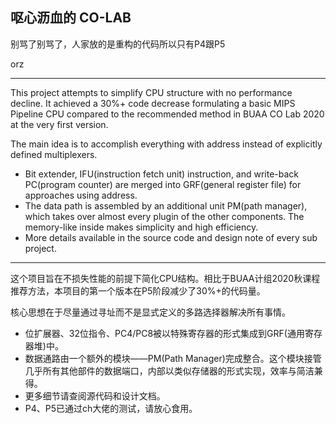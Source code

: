 ## 呕心沥血的 CO-LAB

别骂了别骂了，人家放的是重构的代码所以只有P4跟P5

orz

---

This project attempts to simplify CPU structure with no performance decline. It achieved a 30%+ code decrease formulating a basic MIPS Pipeline CPU compared to the recommended method in BUAA CO Lab 2020 at the very first version.

The main idea is to accomplish everything with address instead of explicitly defined multiplexers. 

- Bit extender, IFU(instruction fetch unit) instruction, and write-back PC(program counter) are merged into GRF(general register file) for approaches using address.
- The data path is assembled by an additional unit PM(path manager), which takes over almost every plugin of the other components. The memory-like inside makes simplicity and high efficiency.
- More details available in the source code and design note of every sub project.

---

这个项目旨在不损失性能的前提下简化CPU结构。相比于BUAA计组2020秋课程推荐方法，本项目的第一个版本在P5阶段减少了30%+的代码量。

核心思想在于尽量通过寻址而不是显式定义的多路选择器解决所有事情。

- 位扩展器、32位指令、PC4/PC8被以特殊寄存器的形式集成到GRF(通用寄存器堆)中。
- 数据通路由一个额外的模块——PM(Path Manager)完成整合。这个模块接管几乎所有其他部件的数据端口，内部以类似存储器的形式实现，效率与简洁兼得。
- 更多细节请查阅源代码和设计文档。
- P4、P5已通过ch大佬的测试，请放心食用。
